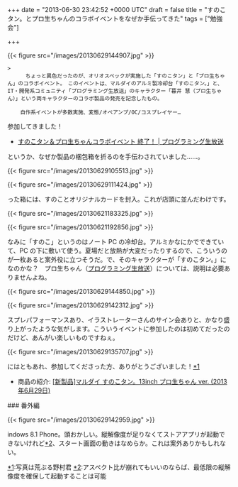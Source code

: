
+++
date = "2013-06-30 23:42:52 +0000 UTC"
draft = false
title = "すのこタン。とプロ生ちゃんのコラボイベントをなぜか手伝ってきた"
tags = ["勉強会"]

+++


{{< figure src="/images/20130629144907.jpg"  >}}

    >
        　ちょっと異色だったのが、オリオスペックが実施した「すのこタン」と「プロ生ちゃん」のコラボイベント。　このイベントは、マルダイのアルミ製冷却台「すのこタン。」と、IT・開発系コミュニティ「プログラミング生放送」のキャラクター「暮井 慧（プロ生ちゃん）」という両キャラクターのコラボ製品の発売を記念したもの。

        自作系イベントが多数実施、変態/オペアンプ/OC/コスプレイヤー…
    
参加してきました！

<ul>
<li><a href="http://pronama.azurewebsites.net/2013/07/01/collabo-event-report">すのこタン＆プロ生ちゃんコラボイベント 終了！ | プログラミング生放送</a></li>
</ul>というか、なぜか製品の梱包箱を折るのを手伝わされていました……。

{{< figure src="/images/20130629105513.jpg"  >}}

{{< figure src="/images/20130629111424.jpg"  >}}

った箱には、すのことオリジナルカードを封入。これが店頭に並んだわけです。

{{< figure src="/images/20130621183325.jpg"  >}}

{{< figure src="/images/20130621192856.jpg"  >}}

なみに「すのこ」というのはノート PC の冷却台。アルミかなにかでできていて、PC の下に敷いて使う。夏場だと放熱が大変だったりするので、こういうのが一枚あると案外役に立つそうだ。で、そのキャラクターが「すのこタン。」になのかな？　プロ生ちゃん（<a href="http://pronama.jp/">プログラミング生放送</a>）については、説明は必要ありませんよね。

{{< figure src="/images/20130629144850.jpg"  >}}

{{< figure src="/images/20130629142312.jpg"  >}}

スプレパフォーマンスあり、イラストレーターさんのサイン会ありと、かなり盛り上がったような気がします。こういうイベントに参加したのは初めてだったのだけど、あんがい楽しいものですねぇ。

{{< figure src="/images/20130629135707.jpg"  >}}

にはともあれ、参加してくださった方、ありがとうございました！<a href="#f1" name="fn1" title="写真は荒ぶる野村君">*1</a>

<ul>
<li>商品の紹介: <a href="http://akiba-pc.watch.impress.co.jp/hotline/20130629/ni_csunoko.html">[新製品]マルダイ すのこタン。13inch プロ生ちゃん ver. (2013年6月29日)</a></li>
</ul>
<div class="section">
    ### 番外編
    

{{< figure src="/images/20130629142959.jpg"  >}}

indows 8.1 Phone。頭おかしい。縦解像度が足りなくてストアアプリが起動できないけれど<a href="#f2" name="fn2" title="アスペクト比が崩れてもいいのならば、最低限の縦解像度を確保して起動することは可能">*2</a>、スタート画面の動きはなめらか。これは案外ありかもしれない。

</div><div class="footnote">
<a href="#fn1" name="f1" class="footnote-number">*1</a><span class="footnote-delimiter">:</span><span class="footnote-text">写真は荒ぶる野村君</span>
<a href="#fn2" name="f2" class="footnote-number">*2</a><span class="footnote-delimiter">:</span><span class="footnote-text">アスペクト比が崩れてもいいのならば、最低限の縦解像度を確保して起動することは可能</span>
</div>

